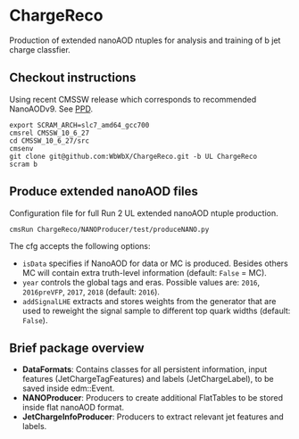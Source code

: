 # ChargeReco

Production of extended nanoAOD ntuples for analysis and training of b jet charge classfier.


## Checkout instructions

Using recent CMSSW release which corresponds to recommended NanoAODv9. See [PPD](https://twiki.cern.ch/twiki/bin/view/CMS/PdmVRun2LegacyAnalysis).
```
export SCRAM_ARCH=slc7_amd64_gcc700
cmsrel CMSSW_10_6_27
cd CMSSW_10_6_27/src
cmsenv
git clone git@github.com:WbWbX/ChargeReco.git -b UL ChargeReco
scram b
```


## Produce extended nanoAOD files

Configuration file for full Run 2 UL extended nanoAOD ntuple production.

```
cmsRun ChargeReco/NANOProducer/test/produceNANO.py
```

The cfg accepts the following options:
* `isData` specifies if NanoAOD for data or MC is produced. Besides others MC will contain extra truth-level information (default: `False` = MC).
* `year` controls the global tags and eras. Possible values are: `2016`, `2016preVFP`, `2017`, `2018` (default: `2016`).
* `addSignalLHE` extracts and stores weights from the generator that are used to reweight the signal sample to different top quark widths (default: `False`).


## Brief package overview

* **DataFormats**: Contains classes for all persistent information, input features (JetChargeTagFeatures) and labels (JetChargeLabel), to be saved inside edm::Event.
* **NANOProducer**: Producers to create additional FlatTables to be stored inside flat nanoAOD format.
* **JetChargeInfoProducer**: Producers to extract relevant jet features and labels.


